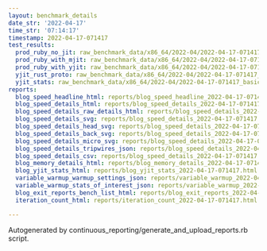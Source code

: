 ```yaml
---
layout: benchmark_details
date_str: '2022-04-17'
time_str: '07:14:17'
timestamp: 2022-04-17-071417
test_results:
  prod_ruby_no_jit: raw_benchmark_data/x86_64/2022-04/2022-04-17-071417_basic_benchmark_prod_ruby_no_jit.json
  prod_ruby_with_mjit: raw_benchmark_data/x86_64/2022-04/2022-04-17-071417_basic_benchmark_prod_ruby_with_mjit.json
  prod_ruby_with_yjit: raw_benchmark_data/x86_64/2022-04/2022-04-17-071417_basic_benchmark_prod_ruby_with_yjit.json
  yjit_rust_proto: raw_benchmark_data/x86_64/2022-04/2022-04-17-071417_basic_benchmark_yjit_rust_proto.json
  yjit_stats: raw_benchmark_data/x86_64/2022-04/2022-04-17-071417_basic_benchmark_yjit_stats.json
reports:
  blog_speed_headline_html: reports/blog_speed_headline_2022-04-17-071417.html
  blog_speed_details_html: reports/blog_speed_details_2022-04-17-071417.html
  blog_speed_details_raw_details_html: reports/blog_speed_details_2022-04-17-071417.raw_details.html
  blog_speed_details_svg: reports/blog_speed_details_2022-04-17-071417.svg
  blog_speed_details_head_svg: reports/blog_speed_details_2022-04-17-071417.head.svg
  blog_speed_details_back_svg: reports/blog_speed_details_2022-04-17-071417.back.svg
  blog_speed_details_micro_svg: reports/blog_speed_details_2022-04-17-071417.micro.svg
  blog_speed_details_tripwires_json: reports/blog_speed_details_2022-04-17-071417.tripwires.json
  blog_speed_details_csv: reports/blog_speed_details_2022-04-17-071417.csv
  blog_memory_details_html: reports/blog_memory_details_2022-04-17-071417.html
  blog_yjit_stats_html: reports/blog_yjit_stats_2022-04-17-071417.html
  variable_warmup_warmup_settings_json: reports/variable_warmup_2022-04-17-071417.warmup_settings.json
  variable_warmup_stats_of_interest_json: reports/variable_warmup_2022-04-17-071417.stats_of_interest.json
  blog_exit_reports_bench_list_html: reports/blog_exit_reports_2022-04-17-071417.bench_list.html
  iteration_count_html: reports/iteration_count_2022-04-17-071417.html

---
```

Autogenerated by continuous_reporting/generate_and_upload_reports.rb script.
